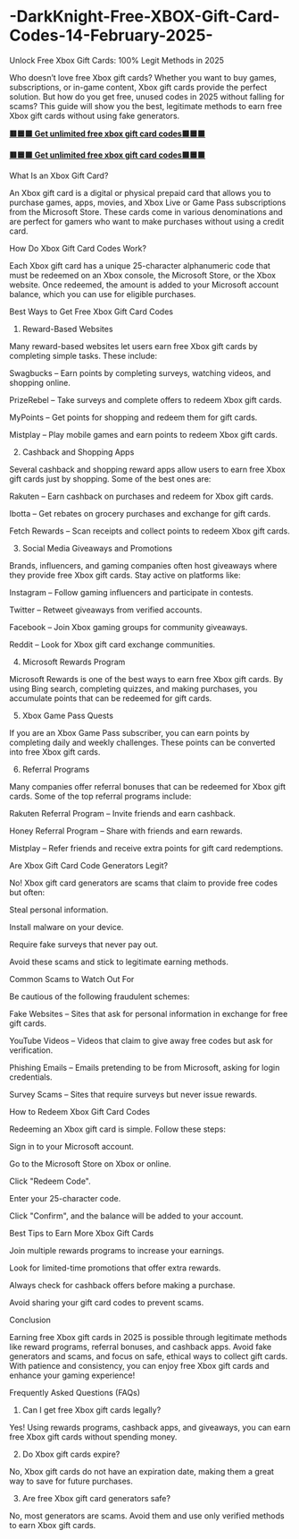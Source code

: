 # -DarkKnight-Free-XBOX-Gift-Card-Codes-14-February-2025-
Unlock Free Xbox Gift Cards: 100% Legit Methods in 2025

Who doesn’t love free Xbox gift cards? Whether you want to buy games, subscriptions, or in-game content, Xbox gift cards provide the perfect solution. But how do you get free, unused codes in 2025 without falling for scams? This guide will show you the best, legitimate methods to earn free Xbox gift cards without using fake generators.

**[🟥🟦🟩 Get unlimited free xbox gift card codes🟥🟦🟩](https://itbusines.com/giftcard/)**

**[🟥🟦🟩 Get unlimited free xbox gift card codes🟥🟦🟩](https://itbusines.com/giftcard/)**

What Is an Xbox Gift Card?

An Xbox gift card is a digital or physical prepaid card that allows you to purchase games, apps, movies, and Xbox Live or Game Pass subscriptions from the Microsoft Store. These cards come in various denominations and are perfect for gamers who want to make purchases without using a credit card.

How Do Xbox Gift Card Codes Work?

Each Xbox gift card has a unique 25-character alphanumeric code that must be redeemed on an Xbox console, the Microsoft Store, or the Xbox website. Once redeemed, the amount is added to your Microsoft account balance, which you can use for eligible purchases.

Best Ways to Get Free Xbox Gift Card Codes

1. Reward-Based Websites

Many reward-based websites let users earn free Xbox gift cards by completing simple tasks. These include:

Swagbucks – Earn points by completing surveys, watching videos, and shopping online.

PrizeRebel – Take surveys and complete offers to redeem Xbox gift cards.

MyPoints – Get points for shopping and redeem them for gift cards.

Mistplay – Play mobile games and earn points to redeem Xbox gift cards.

2. Cashback and Shopping Apps

Several cashback and shopping reward apps allow users to earn free Xbox gift cards just by shopping. Some of the best ones are:

Rakuten – Earn cashback on purchases and redeem for Xbox gift cards.

Ibotta – Get rebates on grocery purchases and exchange for gift cards.

Fetch Rewards – Scan receipts and collect points to redeem Xbox gift cards.

3. Social Media Giveaways and Promotions

Brands, influencers, and gaming companies often host giveaways where they provide free Xbox gift cards. Stay active on platforms like:

Instagram – Follow gaming influencers and participate in contests.

Twitter – Retweet giveaways from verified accounts.

Facebook – Join Xbox gaming groups for community giveaways.

Reddit – Look for Xbox gift card exchange communities.

4. Microsoft Rewards Program

Microsoft Rewards is one of the best ways to earn free Xbox gift cards. By using Bing search, completing quizzes, and making purchases, you accumulate points that can be redeemed for gift cards.

5. Xbox Game Pass Quests

If you are an Xbox Game Pass subscriber, you can earn points by completing daily and weekly challenges. These points can be converted into free Xbox gift cards.

6. Referral Programs

Many companies offer referral bonuses that can be redeemed for Xbox gift cards. Some of the top referral programs include:

Rakuten Referral Program – Invite friends and earn cashback.

Honey Referral Program – Share with friends and earn rewards.

Mistplay – Refer friends and receive extra points for gift card redemptions.

Are Xbox Gift Card Code Generators Legit?

No! Xbox gift card generators are scams that claim to provide free codes but often:

Steal personal information.

Install malware on your device.

Require fake surveys that never pay out.

Avoid these scams and stick to legitimate earning methods.

Common Scams to Watch Out For

Be cautious of the following fraudulent schemes:

Fake Websites – Sites that ask for personal information in exchange for free gift cards.

YouTube Videos – Videos that claim to give away free codes but ask for verification.

Phishing Emails – Emails pretending to be from Microsoft, asking for login credentials.

Survey Scams – Sites that require surveys but never issue rewards.

How to Redeem Xbox Gift Card Codes

Redeeming an Xbox gift card is simple. Follow these steps:

Sign in to your Microsoft account.

Go to the Microsoft Store on Xbox or online.

Click "Redeem Code".

Enter your 25-character code.

Click "Confirm", and the balance will be added to your account.

Best Tips to Earn More Xbox Gift Cards

Join multiple rewards programs to increase your earnings.

Look for limited-time promotions that offer extra rewards.

Always check for cashback offers before making a purchase.

Avoid sharing your gift card codes to prevent scams.

Conclusion

Earning free Xbox gift cards in 2025 is possible through legitimate methods like reward programs, referral bonuses, and cashback apps. Avoid fake generators and scams, and focus on safe, ethical ways to collect gift cards. With patience and consistency, you can enjoy free Xbox gift cards and enhance your gaming experience!

Frequently Asked Questions (FAQs)

1. Can I get free Xbox gift cards legally?

Yes! Using rewards programs, cashback apps, and giveaways, you can earn free Xbox gift cards without spending money.

2. Do Xbox gift cards expire?

No, Xbox gift cards do not have an expiration date, making them a great way to save for future purchases.

3. Are free Xbox gift card generators safe?

No, most generators are scams. Avoid them and use only verified methods to earn Xbox gift cards.

